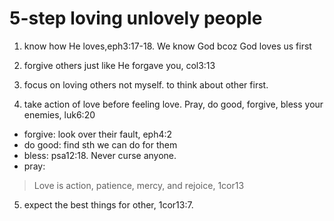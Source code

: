 # 5-step loving unlovely people

1. know how He loves,eph3:17-18. We know God bcoz God loves us first

2. forgive others just like He forgave you, col3:13

3. focus on loving others not myself. to think about other first. 

4. take action of love before feeling love. Pray, do good, forgive, bless your enemies, luk6:20
- forgive: look over their fault, eph4:2
- do good: find sth we can do for them
- bless: psa12:18. Never curse anyone.
- pray: 

> Love is action, patience, mercy, and rejoice, 1cor13

5. expect the best things for other, 1cor13:7. 
